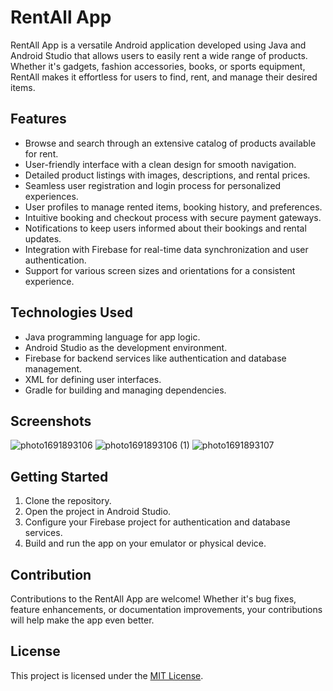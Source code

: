 # RentAll App

RentAll App is a versatile Android application developed using Java and Android Studio that allows users to easily rent a wide range of products. Whether it's gadgets, fashion accessories, books, or sports equipment, RentAll makes it effortless for users to find, rent, and manage their desired items.

## Features

- Browse and search through an extensive catalog of products available for rent.
- User-friendly interface with a clean design for smooth navigation.
- Detailed product listings with images, descriptions, and rental prices.
- Seamless user registration and login process for personalized experiences.
- User profiles to manage rented items, booking history, and preferences.
- Intuitive booking and checkout process with secure payment gateways.
- Notifications to keep users informed about their bookings and rental updates.
- Integration with Firebase for real-time data synchronization and user authentication.
- Support for various screen sizes and orientations for a consistent experience.

## Technologies Used

- Java programming language for app logic.
- Android Studio as the development environment.
- Firebase for backend services like authentication and database management.
- XML for defining user interfaces.
- Gradle for building and managing dependencies.

## Screenshots
![photo1691893106](https://github.com/pankaj1101/RentAll-App/assets/116742441/b53eb35b-300d-4b83-8e53-ef4c0fa9bee5)
![photo1691893106 (1)](https://github.com/pankaj1101/RentAll-App/assets/116742441/7e76868c-a962-4950-823c-5ce27ea6c9b1)
![photo1691893107](https://github.com/pankaj1101/RentAll-App/assets/116742441/c2de0445-6fd7-4cdf-9c73-7d60ebdbc349)


## Getting Started

1. Clone the repository.
2. Open the project in Android Studio.
3. Configure your Firebase project for authentication and database services.
4. Build and run the app on your emulator or physical device.

## Contribution

Contributions to the RentAll App are welcome! Whether it's bug fixes, feature enhancements, or documentation improvements, your contributions will help make the app even better.

## License

This project is licensed under the [MIT License](LICENSE).
